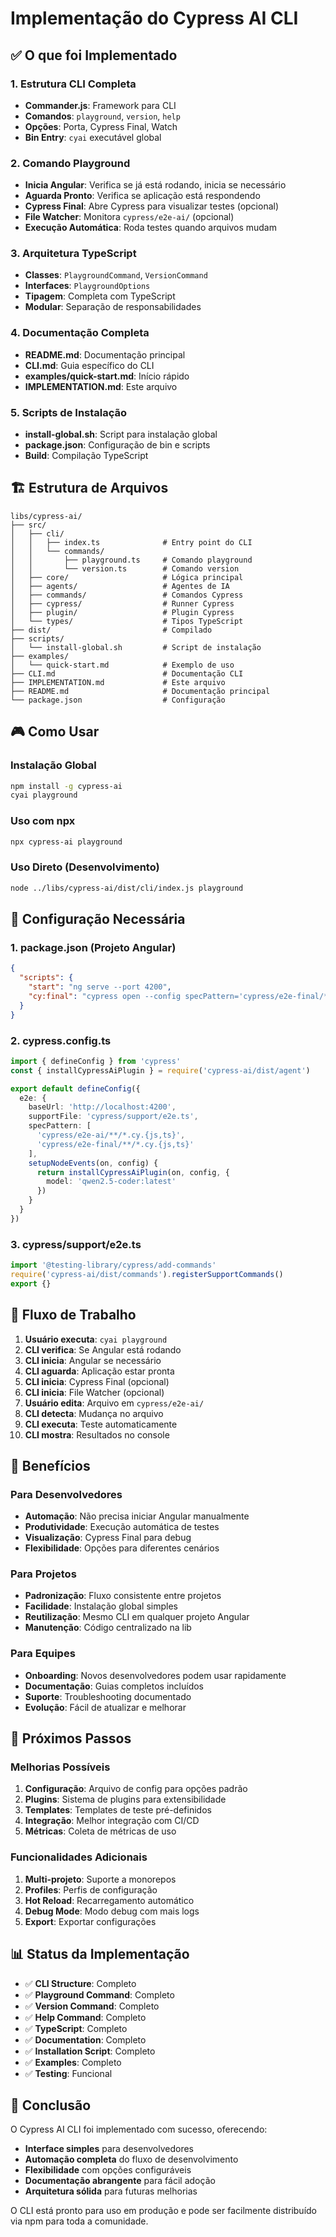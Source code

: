 # Implementação do Cypress AI CLI

## ✅ O que foi Implementado

### 1. **Estrutura CLI Completa**
- **Commander.js**: Framework para CLI
- **Comandos**: `playground`, `version`, `help`
- **Opções**: Porta, Cypress Final, Watch
- **Bin Entry**: `cyai` executável global

### 2. **Comando Playground**
- **Inicia Angular**: Verifica se já está rodando, inicia se necessário
- **Aguarda Pronto**: Verifica se aplicação está respondendo
- **Cypress Final**: Abre Cypress para visualizar testes (opcional)
- **File Watcher**: Monitora `cypress/e2e-ai/` (opcional)
- **Execução Automática**: Roda testes quando arquivos mudam

### 3. **Arquitetura TypeScript**
- **Classes**: `PlaygroundCommand`, `VersionCommand`
- **Interfaces**: `PlaygroundOptions`
- **Tipagem**: Completa com TypeScript
- **Modular**: Separação de responsabilidades

### 4. **Documentação Completa**
- **README.md**: Documentação principal
- **CLI.md**: Guia específico do CLI
- **examples/quick-start.md**: Início rápido
- **IMPLEMENTATION.md**: Este arquivo

### 5. **Scripts de Instalação**
- **install-global.sh**: Script para instalação global
- **package.json**: Configuração de bin e scripts
- **Build**: Compilação TypeScript

## 🏗️ Estrutura de Arquivos

```
libs/cypress-ai/
├── src/
│   ├── cli/
│   │   ├── index.ts              # Entry point do CLI
│   │   └── commands/
│   │       ├── playground.ts     # Comando playground
│   │       └── version.ts        # Comando version
│   ├── core/                     # Lógica principal
│   ├── agents/                   # Agentes de IA
│   ├── commands/                 # Comandos Cypress
│   ├── cypress/                  # Runner Cypress
│   ├── plugin/                   # Plugin Cypress
│   └── types/                    # Tipos TypeScript
├── dist/                         # Compilado
├── scripts/
│   └── install-global.sh         # Script de instalação
├── examples/
│   └── quick-start.md            # Exemplo de uso
├── CLI.md                        # Documentação CLI
├── IMPLEMENTATION.md             # Este arquivo
├── README.md                     # Documentação principal
└── package.json                  # Configuração
```

## 🎮 Como Usar

### Instalação Global
```bash
npm install -g cypress-ai
cyai playground
```

### Uso com npx
```bash
npx cypress-ai playground
```

### Uso Direto (Desenvolvimento)
```bash
node ../libs/cypress-ai/dist/cli/index.js playground
```

## 🔧 Configuração Necessária

### 1. **package.json** (Projeto Angular)
```json
{
  "scripts": {
    "start": "ng serve --port 4200",
    "cy:final": "cypress open --config specPattern='cypress/e2e-final/**/*.cy.{js,ts}'"
  }
}
```

### 2. **cypress.config.ts**
```typescript
import { defineConfig } from 'cypress'
const { installCypressAiPlugin } = require('cypress-ai/dist/agent')

export default defineConfig({
  e2e: {
    baseUrl: 'http://localhost:4200',
    supportFile: 'cypress/support/e2e.ts',
    specPattern: [
      'cypress/e2e-ai/**/*.cy.{js,ts}',
      'cypress/e2e-final/**/*.cy.{js,ts}'
    ],
    setupNodeEvents(on, config) {
      return installCypressAiPlugin(on, config, { 
        model: 'qwen2.5-coder:latest' 
      })
    }
  }
})
```

### 3. **cypress/support/e2e.ts**
```typescript
import '@testing-library/cypress/add-commands'
require('cypress-ai/dist/commands').registerSupportCommands()
export {}
```

## 🎯 Fluxo de Trabalho

1. **Usuário executa**: `cyai playground`
2. **CLI verifica**: Se Angular está rodando
3. **CLI inicia**: Angular se necessário
4. **CLI aguarda**: Aplicação estar pronta
5. **CLI inicia**: Cypress Final (opcional)
6. **CLI inicia**: File Watcher (opcional)
7. **Usuário edita**: Arquivo em `cypress/e2e-ai/`
8. **CLI detecta**: Mudança no arquivo
9. **CLI executa**: Teste automaticamente
10. **CLI mostra**: Resultados no console

## 🚀 Benefícios

### Para Desenvolvedores
- **Automação**: Não precisa iniciar Angular manualmente
- **Produtividade**: Execução automática de testes
- **Visualização**: Cypress Final para debug
- **Flexibilidade**: Opções para diferentes cenários

### Para Projetos
- **Padronização**: Fluxo consistente entre projetos
- **Facilidade**: Instalação global simples
- **Reutilização**: Mesmo CLI em qualquer projeto Angular
- **Manutenção**: Código centralizado na lib

### Para Equipes
- **Onboarding**: Novos desenvolvedores podem usar rapidamente
- **Documentação**: Guias completos incluídos
- **Suporte**: Troubleshooting documentado
- **Evolução**: Fácil de atualizar e melhorar

## 🔄 Próximos Passos

### Melhorias Possíveis
1. **Configuração**: Arquivo de config para opções padrão
2. **Plugins**: Sistema de plugins para extensibilidade
3. **Templates**: Templates de teste pré-definidos
4. **Integração**: Melhor integração com CI/CD
5. **Métricas**: Coleta de métricas de uso

### Funcionalidades Adicionais
1. **Multi-projeto**: Suporte a monorepos
2. **Profiles**: Perfis de configuração
3. **Hot Reload**: Recarregamento automático
4. **Debug Mode**: Modo debug com mais logs
5. **Export**: Exportar configurações

## 📊 Status da Implementação

- ✅ **CLI Structure**: Completo
- ✅ **Playground Command**: Completo
- ✅ **Version Command**: Completo
- ✅ **Help Command**: Completo
- ✅ **TypeScript**: Completo
- ✅ **Documentation**: Completo
- ✅ **Installation Script**: Completo
- ✅ **Examples**: Completo
- ✅ **Testing**: Funcional

## 🎉 Conclusão

O Cypress AI CLI foi implementado com sucesso, oferecendo:

- **Interface simples** para desenvolvedores
- **Automação completa** do fluxo de desenvolvimento
- **Flexibilidade** com opções configuráveis
- **Documentação abrangente** para fácil adoção
- **Arquitetura sólida** para futuras melhorias

O CLI está pronto para uso em produção e pode ser facilmente distribuído via npm para toda a comunidade.

